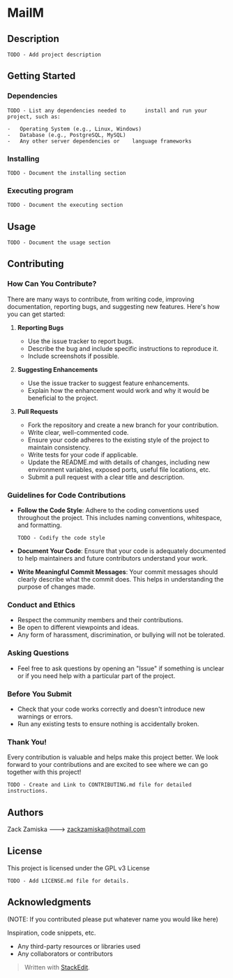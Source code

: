 # MailM

## Description

	TODO - Add project description

## Getting Started

### Dependencies

	TODO - List any dependencies needed to 		install and run your project, such as:

	-   Operating System (e.g., Linux, Windows)
	-   Database (e.g., PostgreSQL, MySQL)
	-   Any other server dependencies or 	language frameworks

### Installing

	TODO - Document the installing section

### Executing program

	TODO - Document the executing section

## Usage

	TODO - Document the usage section

## Contributing

### How Can You Contribute?

There are many ways to contribute, from writing code, improving documentation, reporting bugs, and suggesting new features. Here's how you can get started:

1.  **Reporting Bugs**
    
    -   Use the issue tracker to report bugs.
    -   Describe the bug and include specific instructions to reproduce it.
    -   Include screenshots if possible.
    
2.  **Suggesting Enhancements**
    
    -   Use the issue tracker to suggest feature enhancements.
    -   Explain how the enhancement would work and why it would be beneficial to the project.

3.  **Pull Requests**
    
    -   Fork the repository and create a new branch for your contribution.
    -   Write clear, well-commented code.
    -   Ensure your code adheres to the existing style of the project to maintain consistency.
    -   Write tests for your code if applicable.
    -   Update the README.md with details of changes, including new environment variables, exposed ports, useful file locations, etc.
    -   Submit a pull request with a clear title and description.

### Guidelines for Code Contributions

-   **Follow the Code Style**: Adhere to the coding conventions used throughout the project. This includes naming conventions, whitespace, and formatting.

		TODO - Codify the code style

-   **Document Your Code**: Ensure that your code is adequately documented to help maintainers and future contributors understand your work.
-   **Write Meaningful Commit Messages**: Your commit messages should clearly describe what the commit does. This helps in understanding the purpose of changes made.

### Conduct and Ethics

-   Respect the community members and their contributions.
-   Be open to different viewpoints and ideas.
-   Any form of harassment, discrimination, or bullying will not be tolerated.

### Asking Questions

-   Feel free to ask questions by opening an "Issue" if something is unclear or if you need help with a particular part of the project.

### Before You Submit

-   Check that your code works correctly and doesn't introduce new warnings or errors.
-   Run any existing tests to ensure nothing is accidentally broken.

### Thank You!

Every contribution is valuable and helps make this project better. We look forward to your contributions and are excited to see where we can go together with this project!

	TODO - Create and Link to CONTRIBUTING.md file for detailed instructions.

## Authors

Zack Zamiska ---> zackzamiska@hotmail.com

## License

This project is licensed under the GPL v3 License 

	TODO - Add LICENSE.md file for details.

## Acknowledgments

(NOTE: If you contributed please put whatever name you would like here)

Inspiration, code snippets, etc.

-   Any third-party resources or libraries used
-   Any collaborators or contributors


> Written with [StackEdit](https://stackedit.io/).
